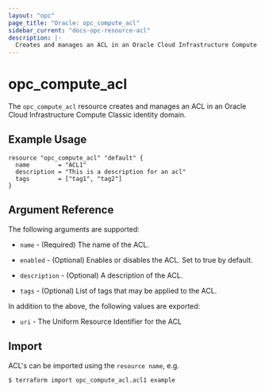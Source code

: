 ```yaml
---
layout: "opc"
page_title: "Oracle: opc_compute_acl"
sidebar_current: "docs-opc-resource-acl"
description: |-
  Creates and manages an ACL in an Oracle Cloud Infrastructure Compute Classic identity domain.
---
```


# opc\_compute\_acl

The ``opc_compute_acl`` resource creates and manages an ACL in an Oracle Cloud Infrastructure Compute Classic identity domain.

## Example Usage

```hcl
resource "opc_compute_acl" "default" {
  name        = "ACL1"
  description = "This is a description for an acl"
  tags        = ["tag1", "tag2"]
}
```

## Argument Reference

The following arguments are supported:

* `name` - (Required) The name of the ACL.

* `enabled` - (Optional) Enables or disables the ACL. Set to true by default.

* `description` - (Optional) A description of the ACL.

* `tags` - (Optional) List of tags that may be applied to the ACL.

In addition to the above, the following values are exported:

* `uri` - The Uniform Resource Identifier for the ACL

## Import

ACL's can be imported using the `resource name`, e.g.

```shell
$ terraform import opc_compute_acl.acl1 example
```
